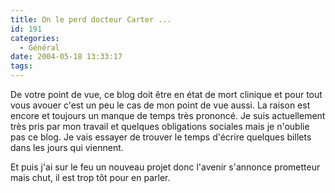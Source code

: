 ```yaml
---
title: On le perd docteur Carter ...
id: 191
categories:
  - Général
date: 2004-05-18 13:33:17
tags:
---
```


De votre point de vue, ce blog doit être en état de mort clinique et pour tout vous avouer c'est un peu le cas de mon point de vue aussi. La raison est encore et toujours un manque de temps très prononcé. Je suis actuellement très pris par mon travail et quelques obligations sociales mais je n'oublie pas ce blog. Je vais essayer de trouver le temps d'écrire quelques billets dans les jours qui viennent.

Et puis j'ai sur le feu un nouveau projet donc l'avenir s'annonce prometteur mais chut, il est trop tôt pour en parler.